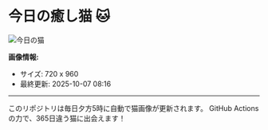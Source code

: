 # 今日の癒し猫 🐱

![今日の猫](https://cdn2.thecatapi.com/images/MTk0MzEwNg.jpg)

**画像情報:**
- サイズ: 720 x 960
- 最終更新: 2025-10-07 08:16

---

このリポジトリは毎日夕方5時に自動で猫画像が更新されます。
GitHub Actionsの力で、365日違う猫に出会えます！
